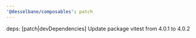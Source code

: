 ```yaml
---
'@desselbane/composables': patch
---
```


deps: [patch|devDependencies] Update package vitest from 4.0.1 to 4.0.2
